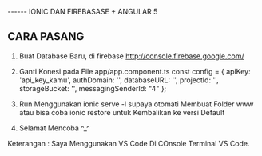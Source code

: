 ------ IONIC DAN FIREBASASE + ANGULAR 5

CARA PASANG
----------------------------------------------------------------------------------------------

1. Buat Database Baru, di firebase http://console.firebase.google.com/ 
2. Ganti Konesi pada File app/app.component.ts 
   const config = { 
    apiKey: 'api_key_kamu',
    authDomain: '',
    databaseURL: '',
    projectId: '',
    storageBucket: '',
    messagingSenderId: "4"
   };
 3. Run Menggunakan ionic serve -l supaya otomati Membuat Folder www atau bisa coba ionic restore untuk Kembalikan ke versi Default
 
 4. Selamat Mencoba ^_^
 
 
 Keterangan : Saya Menggunakan VS Code Di COnsole Terminal VS Code.
